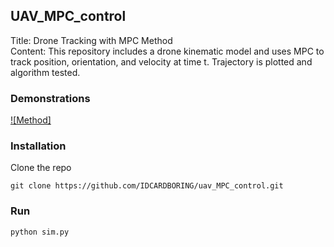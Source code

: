 ## UAV_MPC_control
Title: Drone Tracking with MPC Method  
Content: This repository includes a drone kinematic model and uses MPC to track position, orientation, and velocity at time t. Trajectory is plotted and algorithm tested.

### Demonstrations
[![Method]](https://www.youtube.com/watch?v=BD4AvWhneAQ)




### Installation
Clone the repo

```
git clone https://github.com/IDCARDBORING/uav_MPC_control.git
```


### Run

```
python sim.py
```